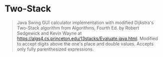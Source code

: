# Two-Stack

> Java Swing GUI calculator implementation with modified Dijkstra's Two-Stack algorithm from Algorithms, Fourth Ed. 
by Robert Sedgewick and Kevin Wayne at https://algs4.cs.princeton.edu/13stacks/Evaluate.java.html. Modified to accept
digits above the one's place and double values. Accepts only fully parenthesized expressions.
